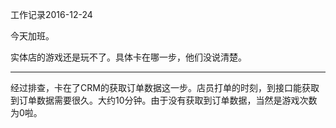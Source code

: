 工作记录2016-12-24

今天加班。

实体店的游戏还是玩不了。具体卡在哪一步，他们没说清楚。

----

经过排查，卡在了CRM的获取订单数据这一步。店员打单的时刻，到接口能获取到订单数据需要很久。大约10分钟。由于没有获取到订单数据，当然是游戏次数为0啦。